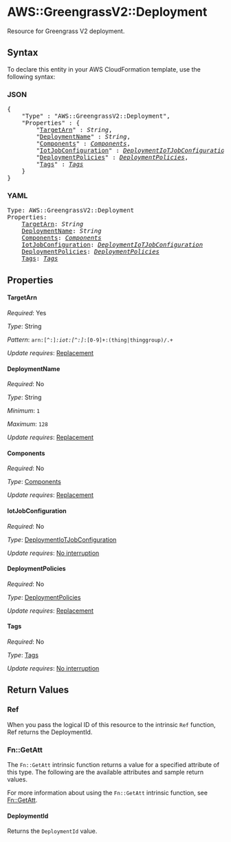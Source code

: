 # AWS::GreengrassV2::Deployment

Resource for Greengrass V2 deployment.

## Syntax

To declare this entity in your AWS CloudFormation template, use the following syntax:

### JSON

<pre>
{
    "Type" : "AWS::GreengrassV2::Deployment",
    "Properties" : {
        "<a href="#targetarn" title="TargetArn">TargetArn</a>" : <i>String</i>,
        "<a href="#deploymentname" title="DeploymentName">DeploymentName</a>" : <i>String</i>,
        "<a href="#components" title="Components">Components</a>" : <i><a href="components.md">Components</a></i>,
        "<a href="#iotjobconfiguration" title="IotJobConfiguration">IotJobConfiguration</a>" : <i><a href="deploymentiotjobconfiguration.md">DeploymentIoTJobConfiguration</a></i>,
        "<a href="#deploymentpolicies" title="DeploymentPolicies">DeploymentPolicies</a>" : <i><a href="deploymentpolicies.md">DeploymentPolicies</a></i>,
        "<a href="#tags" title="Tags">Tags</a>" : <i><a href="tags.md">Tags</a></i>
    }
}
</pre>

### YAML

<pre>
Type: AWS::GreengrassV2::Deployment
Properties:
    <a href="#targetarn" title="TargetArn">TargetArn</a>: <i>String</i>
    <a href="#deploymentname" title="DeploymentName">DeploymentName</a>: <i>String</i>
    <a href="#components" title="Components">Components</a>: <i><a href="components.md">Components</a></i>
    <a href="#iotjobconfiguration" title="IotJobConfiguration">IotJobConfiguration</a>: <i><a href="deploymentiotjobconfiguration.md">DeploymentIoTJobConfiguration</a></i>
    <a href="#deploymentpolicies" title="DeploymentPolicies">DeploymentPolicies</a>: <i><a href="deploymentpolicies.md">DeploymentPolicies</a></i>
    <a href="#tags" title="Tags">Tags</a>: <i><a href="tags.md">Tags</a></i>
</pre>

## Properties

#### TargetArn

_Required_: Yes

_Type_: String

_Pattern_: <code>arn:[^:]*:iot:[^:]*:[0-9]+:(thing|thinggroup)/.+</code>

_Update requires_: [Replacement](https://docs.aws.amazon.com/AWSCloudFormation/latest/UserGuide/using-cfn-updating-stacks-update-behaviors.html#update-replacement)

#### DeploymentName

_Required_: No

_Type_: String

_Minimum_: <code>1</code>

_Maximum_: <code>128</code>

_Update requires_: [Replacement](https://docs.aws.amazon.com/AWSCloudFormation/latest/UserGuide/using-cfn-updating-stacks-update-behaviors.html#update-replacement)

#### Components

_Required_: No

_Type_: <a href="components.md">Components</a>

_Update requires_: [Replacement](https://docs.aws.amazon.com/AWSCloudFormation/latest/UserGuide/using-cfn-updating-stacks-update-behaviors.html#update-replacement)

#### IotJobConfiguration

_Required_: No

_Type_: <a href="deploymentiotjobconfiguration.md">DeploymentIoTJobConfiguration</a>

_Update requires_: [No interruption](https://docs.aws.amazon.com/AWSCloudFormation/latest/UserGuide/using-cfn-updating-stacks-update-behaviors.html#update-no-interrupt)

#### DeploymentPolicies

_Required_: No

_Type_: <a href="deploymentpolicies.md">DeploymentPolicies</a>

_Update requires_: [Replacement](https://docs.aws.amazon.com/AWSCloudFormation/latest/UserGuide/using-cfn-updating-stacks-update-behaviors.html#update-replacement)

#### Tags

_Required_: No

_Type_: <a href="tags.md">Tags</a>

_Update requires_: [No interruption](https://docs.aws.amazon.com/AWSCloudFormation/latest/UserGuide/using-cfn-updating-stacks-update-behaviors.html#update-no-interrupt)

## Return Values

### Ref

When you pass the logical ID of this resource to the intrinsic `Ref` function, Ref returns the DeploymentId.

### Fn::GetAtt

The `Fn::GetAtt` intrinsic function returns a value for a specified attribute of this type. The following are the available attributes and sample return values.

For more information about using the `Fn::GetAtt` intrinsic function, see [Fn::GetAtt](https://docs.aws.amazon.com/AWSCloudFormation/latest/UserGuide/intrinsic-function-reference-getatt.html).

#### DeploymentId

Returns the <code>DeploymentId</code> value.
